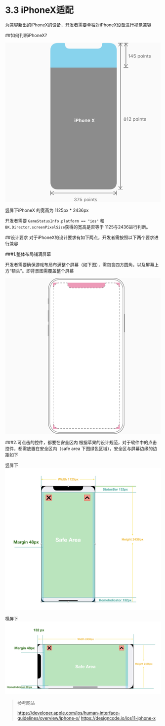 # 3.3 iPhoneX适配

为兼容新出的iPhoneX的设备，开发者需要单独对iPhoneX设备进行视觉兼容

##如何判断iPhoneX?

![](./img/iphonex-screen-size.svg)

竖屏下iPhoneX 的宽高为 1125px * 2436px 

开发者需要
`GameStatusInfo.platform == "ios"` 和 `BK.Director.screenPixelSize`获得的宽高是否等于 1125与2436进行判断。

##设计要求
对于iPhoneX的设计要求有如下两点，开发者需按照以下两个要求进行兼容

###1.整体布局铺满屏幕

开发者需要确保游戏布局布满整个屏幕（如下图），需包含四方圆角，以及屏幕上方“额头”。即背景图需覆盖整个屏幕

![](./img/iphonex-layout-1.png)

###2.可点击的控件，都要在安全区内
根据苹果的设计规范，对于软件中的点击控件，都需放置在安全区内（safe area 下图绿色区域），安全区与屏幕边缘的边距如下

竖屏下
![](./img/iphonex-portrait.png)

横屏下
![](./img/iphonex-landscape.png)

> 参考网站
>
>https://developer.apple.com/ios/human-interface-guidelines/overview/iphone-x/
>https://designcode.io/ios11-iphone-x
